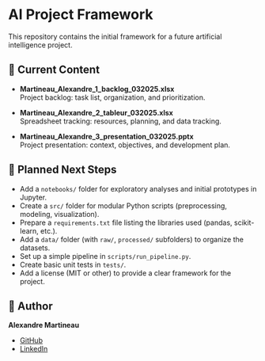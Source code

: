 # AI Project Framework

This repository contains the initial framework for a future artificial intelligence project.

## 📂 Current Content

- **Martineau_Alexandre_1_backlog_032025.xlsx**  
  Project backlog: task list, organization, and prioritization.

- **Martineau_Alexandre_2_tableur_032025.xlsx**  
  Spreadsheet tracking: resources, planning, and data tracking.

- **Martineau_Alexandre_3_presentation_032025.pptx**  
  Project presentation: context, objectives, and development plan.

## 🚀 Planned Next Steps

- Add a `notebooks/` folder for exploratory analyses and initial prototypes in Jupyter.
- Create a `src/` folder for modular Python scripts (preprocessing, modeling, visualization).
- Prepare a `requirements.txt` file listing the libraries used (pandas, scikit-learn, etc.).
- Add a `data/` folder (with `raw/`, `processed/` subfolders) to organize the datasets.
- Set up a simple pipeline in `scripts/run_pipeline.py`.
- Create basic unit tests in `tests/`.
- Add a license (MIT or other) to provide a clear framework for the project.

## 👤 Author

**Alexandre Martineau**  
- [GitHub](https://github.com/alex-martineau)  
- [LinkedIn](https://www.linkedin.com/in/alexandre-martineau-170ab973/)
